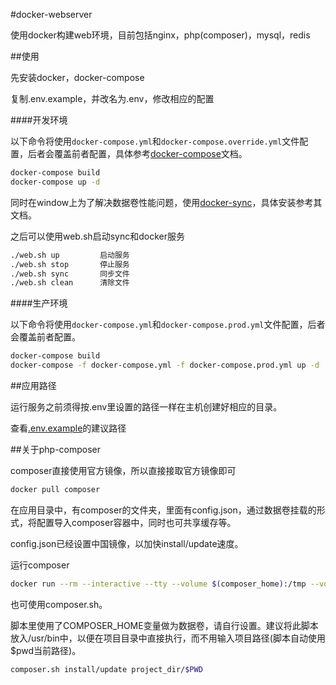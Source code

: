#docker-webserver

使用docker构建web环境，目前包括nginx，php(composer)，mysql，redis

##使用

先安装docker，docker-compose

复制.env.example，并改名为.env，修改相应的配置

####开发环境

以下命令将使用`docker-compose.yml`和`docker-compose.override.yml`文件配置，后者会覆盖前者配置，具体参考[docker-compose](https://docs.docker.com/compose/extends/)文档。

```bash
docker-compose build
docker-compose up -d
```

同时在window上为了解决数据卷性能问题，使用[docker-sync](https://github.com/EugenMayer/docker-sync)，具体安装参考其文档。

之后可以使用web.sh启动sync和docker服务

```bash
./web.sh up         启动服务
./web.sh stop       停止服务
./web.sh sync       同步文件
./web.sh clean      清除文件
```

####生产环境

以下命令将使用`docker-compose.yml`和`docker-compose.prod.yml`文件配置，后者会覆盖前者配置。

```bash
docker-compose build
docker-compose -f docker-compose.yml -f docker-compose.prod.yml up -d
```

##应用路径

运行服务之前须得按.env里设置的路径一样在主机创建好相应的目录。

查看[.env.example](./.env.example)的建议路径

##关于php-composer

composer直接使用官方镜像，所以直接接取官方镜像即可

```bash
docker pull composer
```

在应用目录中，有composer的文件夹，里面有config.json，通过数据卷挂载的形式，将配置导入composer容器中，同时也可共享缓存等。

config.json已经设置中国镜像，以加快install/update速度。

运行composer

```bash
docker run --rm --interactive --tty --volume $(composer_home):/tmp --volume $(project_dir):/app composer install/update
```

也可使用composer.sh。

脚本里使用了COMPOSER_HOME变量做为数据卷，请自行设置。建议将此脚本放入/usr/bin中，以便在项目目录中直接执行，而不用输入项目路径(脚本自动使用$pwd当前路径)。

```bash
composer.sh install/update project_dir/$PWD
```